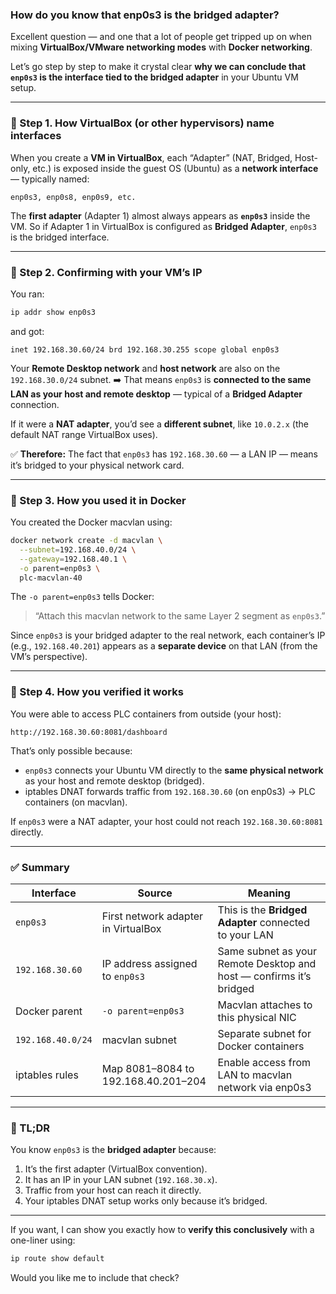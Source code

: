 ### How do you know that enp0s3 is the bridged adapter?

Excellent question — and one that a lot of people get tripped up on when mixing **VirtualBox/VMware networking modes** with **Docker networking**.

Let’s go step by step to make it crystal clear **why we can conclude that `enp0s3` is the interface tied to the bridged adapter** in your Ubuntu VM setup.

---

### 🧩 Step 1. How VirtualBox (or other hypervisors) name interfaces

When you create a **VM in VirtualBox**, each “Adapter” (NAT, Bridged, Host-only, etc.) is exposed inside the guest OS (Ubuntu) as a **network interface** — typically named:

```
enp0s3, enp0s8, enp0s9, etc.
```

The **first adapter** (Adapter 1) almost always appears as **`enp0s3`** inside the VM.
So if Adapter 1 in VirtualBox is configured as **Bridged Adapter**, `enp0s3` is the bridged interface.

---

### 🧩 Step 2. Confirming with your VM’s IP

You ran:

```bash
ip addr show enp0s3
```

and got:

```
inet 192.168.30.60/24 brd 192.168.30.255 scope global enp0s3
```

Your **Remote Desktop network** and **host network** are also on the `192.168.30.0/24` subnet.
➡️ That means `enp0s3` is **connected to the same LAN as your host and remote desktop** — typical of a **Bridged Adapter** connection.

If it were a **NAT adapter**, you’d see a **different subnet**, like `10.0.2.x` (the default NAT range VirtualBox uses).

✅ **Therefore:** The fact that `enp0s3` has `192.168.30.60` — a LAN IP — means it’s bridged to your physical network card.

---

### 🧩 Step 3. How you used it in Docker

You created the Docker macvlan using:

```bash
docker network create -d macvlan \
  --subnet=192.168.40.0/24 \
  --gateway=192.168.40.1 \
  -o parent=enp0s3 \
  plc-macvlan-40
```

The `-o parent=enp0s3` tells Docker:

> “Attach this macvlan network to the same Layer 2 segment as `enp0s3`.”

Since `enp0s3` is your bridged adapter to the real network, each container’s IP (e.g., `192.168.40.201`) appears as a **separate device** on that LAN (from the VM’s perspective).

---

### 🧩 Step 4. How you verified it works

You were able to access PLC containers from outside (your host):

```
http://192.168.30.60:8081/dashboard
```

That’s only possible because:

* `enp0s3` connects your Ubuntu VM directly to the **same physical network** as your host and remote desktop (bridged).
* iptables DNAT forwards traffic from `192.168.30.60` (on enp0s3) → PLC containers (on macvlan).

If `enp0s3` were a NAT adapter, your host could not reach `192.168.30.60:8081` directly.

---

### ✅ Summary

| Interface         | Source                              | Meaning                                                             |
| ----------------- | ----------------------------------- | ------------------------------------------------------------------- |
| `enp0s3`          | First network adapter in VirtualBox | This is the **Bridged Adapter** connected to your LAN               |
| `192.168.30.60`   | IP address assigned to `enp0s3`     | Same subnet as your Remote Desktop and host — confirms it’s bridged |
| Docker parent     | `-o parent=enp0s3`                  | Macvlan attaches to this physical NIC                               |
| `192.168.40.0/24` | macvlan subnet                      | Separate subnet for Docker containers                               |
| iptables rules    | Map 8081–8084 to 192.168.40.201–204 | Enable access from LAN to macvlan network via enp0s3                |

---

### 🧠 TL;DR

You know `enp0s3` is the **bridged adapter** because:

1. It’s the first adapter (VirtualBox convention).
2. It has an IP in your LAN subnet (`192.168.30.x`).
3. Traffic from your host can reach it directly.
4. Your iptables DNAT setup works only because it’s bridged.

---

If you want, I can show you exactly how to **verify this conclusively** with a one-liner using:

```bash
ip route show default
```

Would you like me to include that check?
